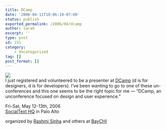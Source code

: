 ```yaml
---
title: DCamp
date: '2006-04-11T18:06:10-07:00'
status: publish
exported_permalink: /2006/04/dcamp
author: sarah
excerpt: ''
type: post
id: 231
category:
    - Uncategorized
tag: []
post_format: []
---
```

[![](http://static.flickr.com/54/126248089_846fc9f956_m.jpg)](http://factoryjoe.com/blog/2006/04/09/rashmi-sinha-announces-d-camp/)  
I just registered and volunteered to be a presenter at [DCamp](http://www.socialtext.net/dcamp/index.cgi) (d is for designers, d is for developers). I’ve been wanting to go to one of these un-conferences and this one seems to be the right topic for me — “DCamp, an unconference focused on design and user experience.”

Fri-Sat, May 12-13th, 2006  
[SocialText HQ](http://maps.google.com/maps?f=q&hl=en&q=655+High+St,+palo+alto,+ca&ll=37.44299,-122.161403&spn=0.006329,0.014849) in Palo Alto

organized by [Rashmi Sinha](http://www.rashmisinha.com/archives/06_04/announcing-dcamp.html) and others at [BayCHI](http://www.baychi.org/)